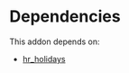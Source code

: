 # Dependencies

This addon depends on:

- [hr_holidays](../../../../../oca-ocb-hr/odoo-bringout-oca-ocb-hr_holidays)
